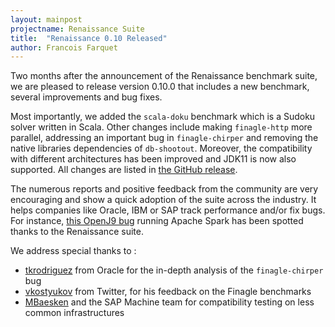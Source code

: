```yaml
---
layout: mainpost
projectname: Renaissance Suite
title:  "Renaissance 0.10 Released"
author: Francois Farquet
---
```


Two months after the announcement of the Renaissance benchmark
suite, we are pleased to release version 0.10.0 that includes a new
benchmark, several improvements and bug fixes.

Most importantly, we added the `scala-doku` benchmark which is a
Sudoku solver written in Scala. Other changes include making
`finagle-http` more parallel, addressing an important bug in
`finagle-chirper` and removing the native libraries dependencies of
`db-shootout`. Moreover, the compatibility with different architectures
has been improved and JDK11 is now also supported.
All changes are listed in [the GitHub release](https://github.com/renaissance-benchmarks/renaissance/releases/tag/v0.10.0).

The numerous reports and positive feedback from the community are very
encouraging and show a quick adoption of the suite across the industry.
It helps companies like Oracle, IBM or SAP track performance
and/or fix bugs. For instance, [this OpenJ9 bug](https://github.com/eclipse/openj9/issues/5726)
running Apache Spark has been spotted thanks to the Renaissance suite.

We address special thanks to :
- [tkrodriguez](https://github.com/tkrodriguez) from Oracle for the in-depth analysis of the `finagle-chirper` bug
- [vkostyukov](https://github.com/vkostyukov) from Twitter, for his feedback on the Finagle benchmarks
- [MBaesken](https://github.com/MBaesken) and the SAP Machine team for compatibility testing on less common infrastructures
